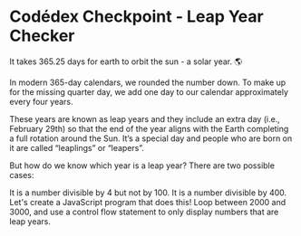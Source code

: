 # Codédex Checkpoint - Leap Year Checker
It takes 365.25 days for earth to orbit the sun - a solar year. 🌎

In modern 365-day calendars, we rounded the number down. To make up for the missing quarter day, we add one day to our calendar approximately every four years.

These years are known as leap years and they include an extra day (i.e., February 29th) so that the end of the year aligns with the Earth completing a full rotation around the Sun. It’s a special day and people who are born on it are called “leaplings” or “leapers”.

But how do we know which year is a leap year? There are two possible cases:

It is a number divisible by 4 but not by 100.
It is a number divisible by 400.
Let's create a JavaScript program that does this! Loop between 2000 and 3000, and use a control flow statement to only display numbers that are leap years.
